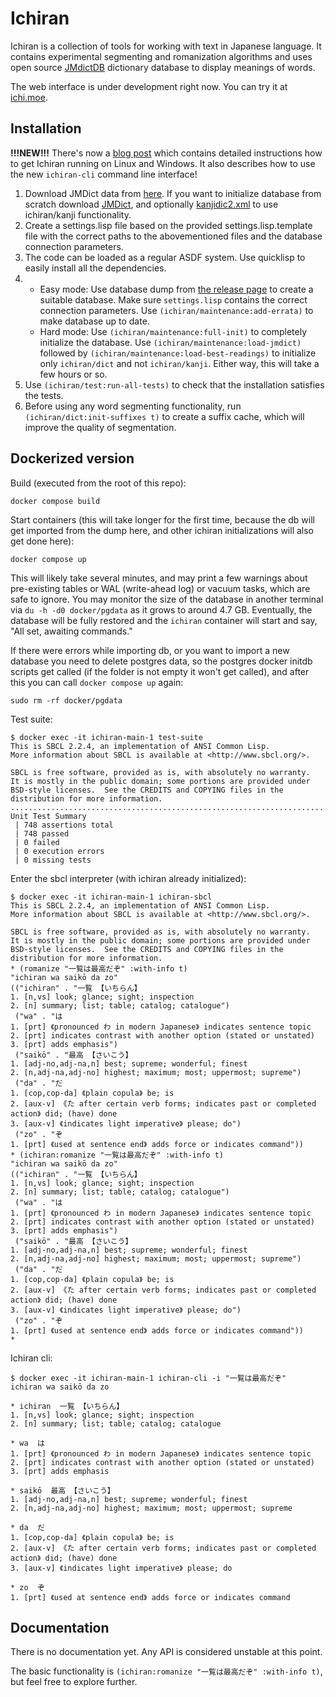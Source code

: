 # Ichiran

Ichiran is a collection of tools for working with text in Japanese language. It contains experimental segmenting and romanization algorithms and uses open source [JMdictDB](http://edrdg.org/~smg/) dictionary database to display meanings of words.

The web interface is under development right now. You can try it at [ichi.moe](http://ichi.moe).

## Installation

**!!!NEW!!!** There's now a [blog post](https://readevalprint.tumblr.com/post/639359547843215360/ichiranhome-2021-the-ultimate-guide) which contains detailed instructions how to get Ichiran running on Linux and Windows. It also describes how to use the new `ichiran-cli` command line interface!

1. Download JMDict data from [here](https://gitlab.com/yamagoya/jmdictdb/-/tree/master/jmdictdb/data). If you want to initialize database from scratch download [JMDict](ftp://ftp.monash.edu.au/pub/nihongo/JMdict.gz), and optionally [kanjidic2.xml](http://www.csse.monash.edu.au/~jwb/kanjidic2/kanjidic2.xml.gz) to use ichiran/kanji functionality.
2. Create a settings.lisp file based on the provided settings.lisp.template file with the correct paths to the abovementioned files and the database connection parameters.
3. The code can be loaded as a regular ASDF system. Use quicklisp to easily install all the dependencies.
4. - Easy mode: Use database dump from [the release page](https://github.com/tshatrov/ichiran/releases) to create a suitable database. Make sure `settings.lisp` contains the correct connection parameters. Use `(ichiran/maintenance:add-errata)` to make database up to date.
   - Hard mode: Use `(ichiran/maintenance:full-init)` to completely initialize the database. Use `(ichiran/maintenance:load-jmdict)` followed by `(ichiran/maintenance:load-best-readings)` to initialize only `ichiran/dict` and not `ichiran/kanji`. Either way, this will take a few hours or so.
5. Use `(ichiran/test:run-all-tests)` to check that the installation satisfies the tests.
6. Before using any word segmenting functionality, run `(ichiran/dict:init-suffixes t)` to create a suffix cache, which will improve the quality of segmentation.

## Dockerized version

Build (executed from the root of this repo):

```
docker compose build
```

Start containers (this will take longer for the first time, because the db will get imported from the dump here, and other ichiran initializations will also get done here):

```
docker compose up
```

This will likely take several minutes, and may print a few warnings about pre-existing tables or WAL (write-ahead log) or vacuum tasks, which are safe to ignore. You may monitor the size of the database in another terminal via `du -h -d0 docker/pgdata` as it grows to around 4.7 GB. Eventually, the database will be fully restored and the `ichiran` container will start and say, "All set, awaiting commands."

If there were errors while importing db, or you want to import a new database you need to delete postgres data, so the postgres docker initdb scripts get called (if the folder is not empty it won't get called), and after this you can call `docker compose up` again:

```
sudo rm -rf docker/pgdata
```

Test suite:

```
$ docker exec -it ichiran-main-1 test-suite
This is SBCL 2.2.4, an implementation of ANSI Common Lisp.
More information about SBCL is available at <http://www.sbcl.org/>.

SBCL is free software, provided as is, with absolutely no warranty.
It is mostly in the public domain; some portions are provided under
BSD-style licenses.  See the CREDITS and COPYING files in the
distribution for more information.
......................................................................................................................................................................................................................................................................................................................................................................................................................................................................................................................................................................................................................................................................................................................................
Unit Test Summary
 | 748 assertions total
 | 748 passed
 | 0 failed
 | 0 execution errors
 | 0 missing tests
```

Enter the sbcl interpreter (with ichiran already initialized):

```
$ docker exec -it ichiran-main-1 ichiran-sbcl
This is SBCL 2.2.4, an implementation of ANSI Common Lisp.
More information about SBCL is available at <http://www.sbcl.org/>.

SBCL is free software, provided as is, with absolutely no warranty.
It is mostly in the public domain; some portions are provided under
BSD-style licenses.  See the CREDITS and COPYING files in the
distribution for more information.
* (romanize "一覧は最高だぞ" :with-info t)
"ichiran wa saikō da zo"
(("ichiran" . "一覧 【いちらん】
1. [n,vs] look; glance; sight; inspection
2. [n] summary; list; table; catalog; catalogue")
 ("wa" . "は
1. [prt] 《pronounced わ in modern Japanese》 indicates sentence topic
2. [prt] indicates contrast with another option (stated or unstated)
3. [prt] adds emphasis")
 ("saikō" . "最高 【さいこう】
1. [adj-no,adj-na,n] best; supreme; wonderful; finest
2. [n,adj-na,adj-no] highest; maximum; most; uppermost; supreme")
 ("da" . "だ
1. [cop,cop-da] 《plain copula》 be; is
2. [aux-v] 《た after certain verb forms; indicates past or completed action》 did; (have) done
3. [aux-v] 《indicates light imperative》 please; do")
 ("zo" . "ぞ
1. [prt] 《used at sentence end》 adds force or indicates command"))
* (ichiran:romanize "一覧は最高だぞ" :with-info t)
"ichiran wa saikō da zo"
(("ichiran" . "一覧 【いちらん】
1. [n,vs] look; glance; sight; inspection
2. [n] summary; list; table; catalog; catalogue")
 ("wa" . "は
1. [prt] 《pronounced わ in modern Japanese》 indicates sentence topic
2. [prt] indicates contrast with another option (stated or unstated)
3. [prt] adds emphasis")
 ("saikō" . "最高 【さいこう】
1. [adj-no,adj-na,n] best; supreme; wonderful; finest
2. [n,adj-na,adj-no] highest; maximum; most; uppermost; supreme")
 ("da" . "だ
1. [cop,cop-da] 《plain copula》 be; is
2. [aux-v] 《た after certain verb forms; indicates past or completed action》 did; (have) done
3. [aux-v] 《indicates light imperative》 please; do")
 ("zo" . "ぞ
1. [prt] 《used at sentence end》 adds force or indicates command"))
*
```

Ichiran cli:

```
$ docker exec -it ichiran-main-1 ichiran-cli -i "一覧は最高だぞ"
ichiran wa saikō da zo

* ichiran  一覧 【いちらん】
1. [n,vs] look; glance; sight; inspection
2. [n] summary; list; table; catalog; catalogue

* wa  は
1. [prt] 《pronounced わ in modern Japanese》 indicates sentence topic
2. [prt] indicates contrast with another option (stated or unstated)
3. [prt] adds emphasis

* saikō  最高 【さいこう】
1. [adj-no,adj-na,n] best; supreme; wonderful; finest
2. [n,adj-na,adj-no] highest; maximum; most; uppermost; supreme

* da  だ
1. [cop,cop-da] 《plain copula》 be; is
2. [aux-v] 《た after certain verb forms; indicates past or completed action》 did; (have) done
3. [aux-v] 《indicates light imperative》 please; do

* zo  ぞ
1. [prt] 《used at sentence end》 adds force or indicates command
```

## Documentation

There is no documentation yet. Any API is considered unstable at this point.

The basic functionality is `(ichiran:romanize "一覧は最高だぞ" :with-info t)`, but feel free to explore further.
